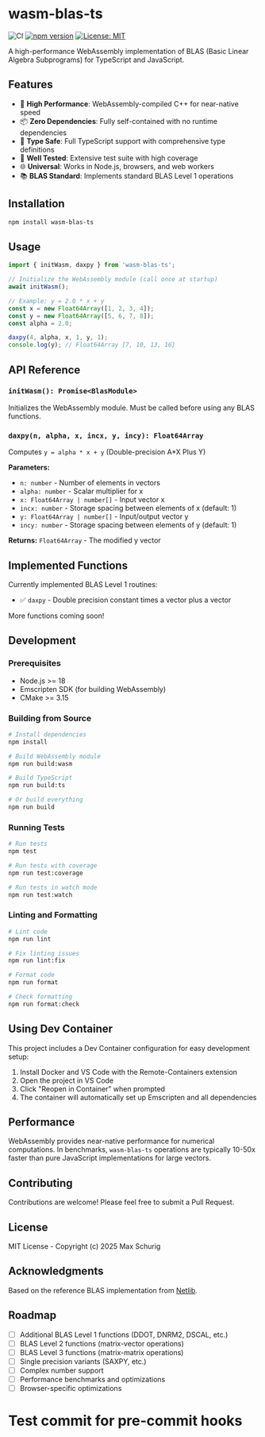 # wasm-blas-ts

![CI](https://github.com/maxschurig/wasm-blas-ts/workflows/CI/badge.svg)
[![npm version](https://badge.fury.io/js/wasm-blas-ts.svg)](https://www.npmjs.com/package/wasm-blas-ts)
[![License: MIT](https://img.shields.io/badge/License-MIT-yellow.svg)](https://opensource.org/licenses/MIT)

A high-performance WebAssembly implementation of BLAS (Basic Linear Algebra Subprograms) for TypeScript and JavaScript.

## Features

- 🚀 **High Performance**: WebAssembly-compiled C++ for near-native speed
- 📦 **Zero Dependencies**: Fully self-contained with no runtime dependencies
- 🎯 **Type Safe**: Full TypeScript support with comprehensive type definitions
- 🧪 **Well Tested**: Extensive test suite with high coverage
- 🌐 **Universal**: Works in Node.js, browsers, and web workers
- 📚 **BLAS Standard**: Implements standard BLAS Level 1 operations

## Installation

```bash
npm install wasm-blas-ts
```

## Usage

```typescript
import { initWasm, daxpy } from 'wasm-blas-ts';

// Initialize the WebAssembly module (call once at startup)
await initWasm();

// Example: y = 2.0 * x + y
const x = new Float64Array([1, 2, 3, 4]);
const y = new Float64Array([5, 6, 7, 8]);
const alpha = 2.0;

daxpy(4, alpha, x, 1, y, 1);
console.log(y); // Float64Array [7, 10, 13, 16]
```

## API Reference

### `initWasm(): Promise<BlasModule>`

Initializes the WebAssembly module. Must be called before using any BLAS functions.

### `daxpy(n, alpha, x, incx, y, incy): Float64Array`

Computes `y = alpha * x + y` (Double-precision A\*X Plus Y)

**Parameters:**

- `n: number` - Number of elements in vectors
- `alpha: number` - Scalar multiplier for x
- `x: Float64Array | number[]` - Input vector x
- `incx: number` - Storage spacing between elements of x (default: 1)
- `y: Float64Array | number[]` - Input/output vector y
- `incy: number` - Storage spacing between elements of y (default: 1)

**Returns:** `Float64Array` - The modified y vector

## Implemented Functions

Currently implemented BLAS Level 1 routines:

- ✅ `daxpy` - Double precision constant times a vector plus a vector

More functions coming soon!

## Development

### Prerequisites

- Node.js >= 18
- Emscripten SDK (for building WebAssembly)
- CMake >= 3.15

### Building from Source

```bash
# Install dependencies
npm install

# Build WebAssembly module
npm run build:wasm

# Build TypeScript
npm run build:ts

# Or build everything
npm run build
```

### Running Tests

```bash
# Run tests
npm test

# Run tests with coverage
npm run test:coverage

# Run tests in watch mode
npm run test:watch
```

### Linting and Formatting

```bash
# Lint code
npm run lint

# Fix linting issues
npm run lint:fix

# Format code
npm run format

# Check formatting
npm run format:check
```

## Using Dev Container

This project includes a Dev Container configuration for easy development setup:

1. Install Docker and VS Code with the Remote-Containers extension
2. Open the project in VS Code
3. Click "Reopen in Container" when prompted
4. The container will automatically set up Emscripten and all dependencies

## Performance

WebAssembly provides near-native performance for numerical computations. In benchmarks, `wasm-blas-ts` operations are typically 10-50x faster than pure JavaScript implementations for large vectors.

## Contributing

Contributions are welcome! Please feel free to submit a Pull Request.

## License

MIT License - Copyright (c) 2025 Max Schurig

## Acknowledgments

Based on the reference BLAS implementation from [Netlib](http://www.netlib.org/blas/).

## Roadmap

- [ ] Additional BLAS Level 1 functions (DDOT, DNRM2, DSCAL, etc.)
- [ ] BLAS Level 2 functions (matrix-vector operations)
- [ ] BLAS Level 3 functions (matrix-matrix operations)
- [ ] Single precision variants (SAXPY, etc.)
- [ ] Complex number support
- [ ] Performance benchmarks and optimizations
- [ ] Browser-specific optimizations
# Test commit for pre-commit hooks
